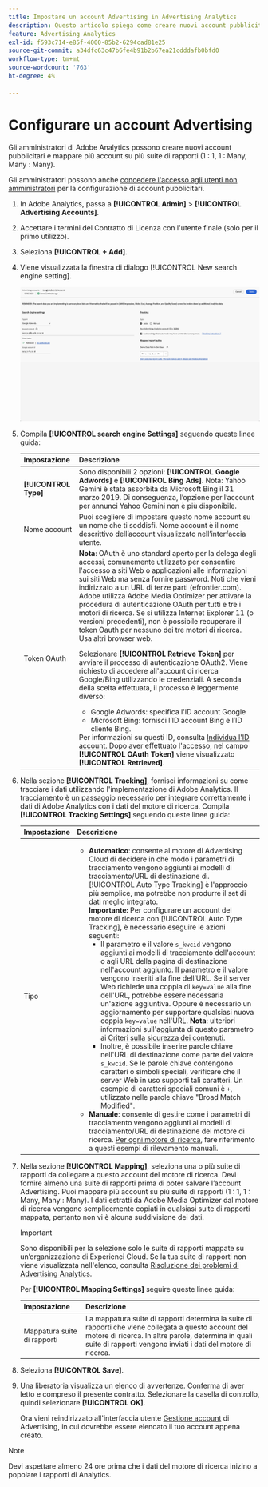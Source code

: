 ```yaml
---
title: Impostare un account Advertising in Advertising Analytics
description: Questo articolo spiega come creare nuovi account pubblicitari e mappare più account su più suite di rapporti.
feature: Advertising Analytics
exl-id: f593c714-e85f-4000-85b2-6294cad81e25
source-git-commit: a34dfc63c47b6fe4b91b2b67ea21cdddafb0bfd0
workflow-type: tm+mt
source-wordcount: '763'
ht-degree: 4%

---
```


# Configurare un account Advertising

Gli amministratori di Adobe Analytics possono creare nuovi account pubblicitari e mappare più account su più suite di rapporti (1 : 1, 1 : Many, Many : Many).

Gli amministratori possono anche [concedere l&#39;accesso agli utenti non amministratori](/help/integrate/c-advertising-analytics/overview.md#section_FCC58EB635954A32990D4E67B52B4369) per la configurazione di account pubblicitari.

<!--
![](assets/aa_accounts.png)
-->

1. In Adobe Analytics, passa a **[!UICONTROL Admin]** > **[!UICONTROL Advertising Accounts]**.
1. Accettare i termini del Contratto di Licenza con l&#39;utente finale (solo per il primo utilizzo).
1. Seleziona **[!UICONTROL + Add]**.
1. Viene visualizzata la finestra di dialogo [!UICONTROL New search engine setting].

   ![](assets/aa-new-se-account.png)

1. Compila **[!UICONTROL search engine Settings]** seguendo queste linee guida:

   | Impostazione | Descrizione |
   | --- | --- |
   | **[!UICONTROL Type]** | Sono disponibili 2 opzioni: **[!UICONTROL Google Adwords]** e **[!UICONTROL Bing Ads]**.  Nota: Yahoo Gemini è stata assorbita da Microsoft Bing il 31 marzo 2019. Di conseguenza, l’opzione per l’account per annunci Yahoo Gemini non è più disponibile. |
   | Nome account | Puoi scegliere di impostare questo nome account su un nome che ti soddisfi.  Nome account è il nome descrittivo dell’account visualizzato nell’interfaccia utente. |
   | Token OAuth | **Nota**: OAuth è uno standard aperto per la delega degli accessi, comunemente utilizzato per consentire l&#39;accesso a siti Web o applicazioni alle informazioni sui siti Web ma senza fornire password. Noti che vieni indirizzato a un URL di terze parti (efrontier.com). Adobe utilizza Adobe Media Optimizer per attivare la procedura di autenticazione OAuth per tutti e tre i motori di ricerca. Se si utilizza Internet Explorer 11 (o versioni precedenti), non è possibile recuperare il token Oauth per nessuno dei tre motori di ricerca. Usa altri browser web.<p>Selezionare **[!UICONTROL Retrieve Token]** per avviare il processo di autenticazione OAuth2. Viene richiesto di accedere all&#39;account di ricerca Google/Bing utilizzando le credenziali. A seconda della scelta effettuata, il processo è leggermente diverso: <ul><li>Google Adwords: specifica l&#39;ID account Google</li><li>Microsoft Bing: fornisci l’ID account Bing e l’ID cliente Bing.</li></ul>Per informazioni su questi ID, consulta [Individua l&#39;ID account](/help/integrate/c-advertising-analytics/c-adanalytics-workflow/aa-locate-account-id.md). Dopo aver effettuato l&#39;accesso, nel campo **[!UICONTROL OAuth Token]** viene visualizzato **[!UICONTROL Retrieved]**. |

1. Nella sezione **[!UICONTROL Tracking]**, fornisci informazioni su come tracciare i dati utilizzando l&#39;implementazione di Adobe Analytics. Il tracciamento è un passaggio necessario per integrare correttamente i dati di Adobe Analytics con i dati del motore di ricerca.
Compila **[!UICONTROL Tracking Settings]** seguendo queste linee guida:

   | Impostazione | Descrizione |
   | --- | --- |
   | Tipo | <ul><li>**Automatico**: consente al motore di Advertising Cloud di decidere in che modo i parametri di tracciamento vengono aggiunti ai modelli di tracciamento/URL di destinazione di. [!UICONTROL Auto Type Tracking] è l&#39;approccio più semplice, ma potrebbe non produrre il set di dati meglio integrato.<br>**Importante:** Per configurare un account del motore di ricerca con [!UICONTROL Auto Type Tracking], è necessario eseguire le azioni seguenti:<ul><li>Il parametro e il valore `s_kwcid` vengono aggiunti ai modelli di tracciamento dell&#39;account o agli URL della pagina di destinazione nell&#39;account aggiunto. Il parametro e il valore vengono inseriti alla fine dell’URL. Se il server Web richiede una coppia di `key=value` alla fine dell&#39;URL, potrebbe essere necessaria un&#39;azione aggiuntiva. Oppure è necessario un aggiornamento per supportare qualsiasi nuova coppia `key=value` nell&#39;URL. **Nota**: ulteriori informazioni sull&#39;aggiunta di questo parametro ai [Criteri sulla sicurezza dei contenuti](https://experienceleague.adobe.com/en/docs/id-service/using/reference/csp).</li><li>Inoltre, è possibile inserire parole chiave nell&#39;URL di destinazione come parte del valore `s_kwcid`. Se le parole chiave contengono caratteri o simboli speciali, verificare che il server Web in uso supporti tali caratteri. Un esempio di caratteri speciali comuni è `+`, utilizzato nelle parole chiave &quot;Broad Match Modified&quot;.</li></ul></li><li>**Manuale**: consente di gestire come i parametri di tracciamento vengono aggiunti ai modelli di tracciamento/URL di destinazione del motore di ricerca. [Per ogni motore di ricerca](/help/integrate/c-advertising-analytics/c-adanalytics-workflow/aa-manual-vs-automatic-tracking.md), fare riferimento a questi esempi di rilevamento manuali.</li></ul> |

1. Nella sezione **[!UICONTROL Mapping]**, seleziona una o più suite di rapporti da collegare a questo account del motore di ricerca. Devi fornire almeno una suite di rapporti prima di poter salvare l’account Advertising. Puoi mappare più account su più suite di rapporti (1 : 1, 1 : Many, Many : Many). I dati estratti da Adobe Media Optimizer dal motore di ricerca vengono semplicemente copiati in qualsiasi suite di rapporti mappata, pertanto non vi è alcuna suddivisione dei dati.

   >[!IMPORTANT]
   >
   >Sono disponibili per la selezione solo le suite di rapporti mappate su un’organizzazione di Experienci Cloud. Se la tua suite di rapporti non viene visualizzata nell&#39;elenco, consulta [Risoluzione dei problemi di Advertising Analytics](/help/integrate/c-advertising-analytics/c-adanalytics-workflow/aa-troubleshooting.md).

   Per **[!UICONTROL Mapping Settings]** seguire queste linee guida:

   | Impostazione | Descrizione |
   | --- | --- |
   | Mappatura suite di rapporti | La mappatura suite di rapporti determina la suite di rapporti che viene collegata a questo account del motore di ricerca. In altre parole, determina in quali suite di rapporti vengono inviati i dati del motore di ricerca. |


1. Seleziona **[!UICONTROL Save]**.
1. Una liberatoria visualizza un elenco di avvertenze. Conferma di aver letto e compreso il presente contratto. Selezionare la casella di controllo, quindi selezionare **[!UICONTROL OK]**.

   Ora vieni reindirizzato all&#39;interfaccia utente [Gestione account](/help/integrate/c-advertising-analytics/c-adanalytics-workflow/aa-manage-ad-accounts.md) di Advertising, in cui dovrebbe essere elencato il tuo account appena creato.

>[!NOTE]
>
>Devi aspettare almeno 24 ore prima che i dati del motore di ricerca inizino a popolare i rapporti di Analytics.
